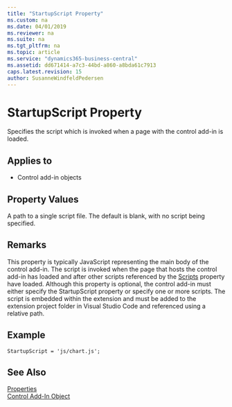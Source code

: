 ```yaml
---
title: "StartupScript Property"
ms.custom: na
ms.date: 04/01/2019
ms.reviewer: na
ms.suite: na
ms.tgt_pltfrm: na
ms.topic: article
ms.service: "dynamics365-business-central"
ms.assetid: dd671414-a7c3-44bd-a860-a8bda61c7913
caps.latest.revision: 15
author: SusanneWindfeldPedersen
---
```


 

# StartupScript Property

Specifies the script which is invoked when a page with the control add-in is loaded.

## Applies to
- Control add-in objects

## Property Values
A path to a single script file. The default is blank, with no script being specified. 

## Remarks 
This property is typically JavaScript representing the main body of the control add-in. The script is invoked when the page that hosts the control add-in has loaded and after other scripts referenced by the [Scripts](devenv-scripts-property.md) property have loaded. 
Although this property is optional, the control add-in must either specify the StartupScript property or specify one or more scripts.
The script is embedded within the extension and must be added to the extension project folder in Visual Studio Code and referenced using a relative path. 

## Example
```
StartupScript = 'js/chart.js';
```

## See Also  
 [Properties](devenv-properties.md)   
[Control Add-In Object](../devenv-control-addin-object.md)   
 